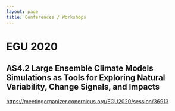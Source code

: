 ```yaml
---
layout: page
title: Conferences / Workshops
---
```


# EGU 2020

## AS4.2 Large Ensemble Climate Models Simulations as Tools for Exploring Natural Variability, Change Signals, and Impacts
https://meetingorganizer.copernicus.org/EGU2020/session/36913
